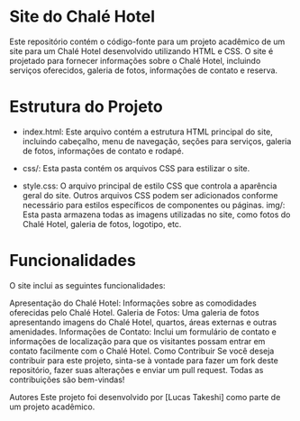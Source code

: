# Site do Chalé Hotel
Este repositório contém o código-fonte para um projeto acadêmico de um site para um Chalé Hotel desenvolvido utilizando HTML e CSS. O site é projetado para fornecer informações sobre o Chalé Hotel, incluindo serviços oferecidos, galeria de fotos, informações de contato e reserva.

# Estrutura do Projeto
- index.html: Este arquivo contém a estrutura HTML principal do site, incluindo cabeçalho, menu de navegação, seções para serviços, galeria de fotos, informações de contato e rodapé.

- css/: Esta pasta contém os arquivos CSS para estilizar o site.

- style.css: O arquivo principal de estilo CSS que controla a aparência geral do site.
Outros arquivos CSS podem ser adicionados conforme necessário para estilos específicos de componentes ou páginas.
img/: Esta pasta armazena todas as imagens utilizadas no site, como fotos do Chalé Hotel, galeria de fotos, logotipo, etc.

# Funcionalidades
O site inclui as seguintes funcionalidades:

Apresentação do Chalé Hotel: Informações sobre as comodidades oferecidas pelo Chalé Hotel.
Galeria de Fotos: Uma galeria de fotos apresentando imagens do Chalé Hotel, quartos, áreas externas e outras amenidades.
Informações de Contato: Inclui um formulário de contato e informações de localização para que os visitantes possam entrar em contato facilmente com o Chalé Hotel.
Como Contribuir
Se você deseja contribuir para este projeto, sinta-se à vontade para fazer um fork deste repositório, fazer suas alterações e enviar um pull request. Todas as contribuições são bem-vindas!

Autores
Este projeto foi desenvolvido por [Lucas Takeshi] como parte de um projeto acadêmico.
